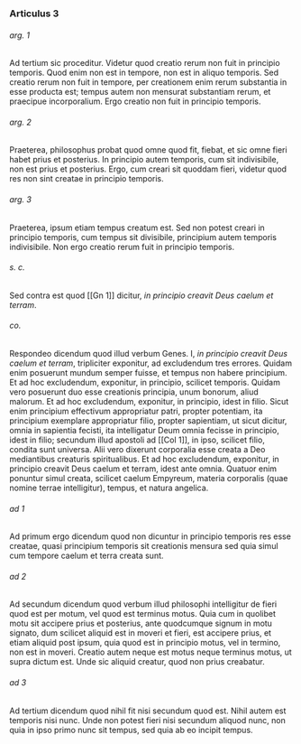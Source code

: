 ### Articulus 3

###### arg. 1
Ad tertium sic proceditur. Videtur quod creatio rerum non fuit in principio temporis. Quod enim non est in tempore, non est in aliquo temporis. Sed creatio rerum non fuit in tempore, per creationem enim rerum substantia in esse producta est; tempus autem non mensurat substantiam rerum, et praecipue incorporalium. Ergo creatio non fuit in principio temporis.

###### arg. 2
Praeterea, philosophus probat quod omne quod fit, fiebat, et sic omne fieri habet prius et posterius. In principio autem temporis, cum sit indivisibile, non est prius et posterius. Ergo, cum creari sit quoddam fieri, videtur quod res non sint creatae in principio temporis.

###### arg. 3
Praeterea, ipsum etiam tempus creatum est. Sed non potest creari in principio temporis, cum tempus sit divisibile, principium autem temporis indivisibile. Non ergo creatio rerum fuit in principio temporis.

###### s. c.
Sed contra est quod [[Gn 1]] dicitur, *in principio creavit Deus caelum et terram*.

###### co.
Respondeo dicendum quod illud verbum Genes. I, *in principio creavit Deus caelum et terram*, tripliciter exponitur, ad excludendum tres errores. Quidam enim posuerunt mundum semper fuisse, et tempus non habere principium. Et ad hoc excludendum, exponitur, in principio, scilicet temporis. Quidam vero posuerunt duo esse creationis principia, unum bonorum, aliud malorum. Et ad hoc excludendum, exponitur, in principio, idest in filio. Sicut enim principium effectivum appropriatur patri, propter potentiam, ita principium exemplare appropriatur filio, propter sapientiam, ut sicut dicitur, omnia in sapientia fecisti, ita intelligatur Deum omnia fecisse in principio, idest in filio; secundum illud apostoli ad [[Col 1]], in ipso, scilicet filio, condita sunt universa. Alii vero dixerunt corporalia esse creata a Deo mediantibus creaturis spiritualibus. Et ad hoc excludendum, exponitur, in principio creavit Deus caelum et terram, idest ante omnia. Quatuor enim ponuntur simul creata, scilicet caelum Empyreum, materia corporalis (quae nomine terrae intelligitur), tempus, et natura angelica.

###### ad 1
Ad primum ergo dicendum quod non dicuntur in principio temporis res esse creatae, quasi principium temporis sit creationis mensura sed quia simul cum tempore caelum et terra creata sunt.

###### ad 2
Ad secundum dicendum quod verbum illud philosophi intelligitur de fieri quod est per motum, vel quod est terminus motus. Quia cum in quolibet motu sit accipere prius et posterius, ante quodcumque signum in motu signato, dum scilicet aliquid est in moveri et fieri, est accipere prius, et etiam aliquid post ipsum, quia quod est in principio motus, vel in termino, non est in moveri. Creatio autem neque est motus neque terminus motus, ut supra dictum est. Unde sic aliquid creatur, quod non prius creabatur.

###### ad 3
Ad tertium dicendum quod nihil fit nisi secundum quod est. Nihil autem est temporis nisi nunc. Unde non potest fieri nisi secundum aliquod nunc, non quia in ipso primo nunc sit tempus, sed quia ab eo incipit tempus.

